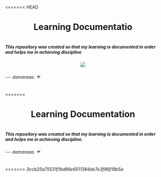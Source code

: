 <<<<<<< HEAD
<h1 align="center"> Learning Documentatio <h1>
<h5>This repository was created so that my learning is documented in order and helps me in achieving discipline<h5>
<p align="center" border-radius="15px"><a><img align="middle" src="https://github.com/damar-glh/damar-glh/assets/114411272/2acca0ea-74a6-4cca-835c-1171565d5e92.gif"></a></p>
<h6> --- damaraaa. ☔<h6>
=======
<h1 align="center">Learning Documentation<h1>
<h5>This repository was created so that my learning is documented in order and helps me in achieving discipline.<h5>

  
  
  
<h6> --- damaraaa. ☔<h6>
>>>>>>> 3ccb25a75531f1bd86e6511384de7e3f96f19b5a
